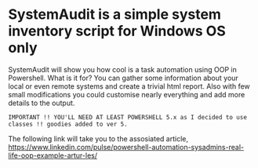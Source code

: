 # SystemAudit is a simple system inventory script for Windows OS only

 SystemAudit will show you how cool is a task automation using OOP in Powershell.
 What is it for?
 You can gather some information about your local or even remote systems and create a trivial html report.
 Also with few small modifications you could customise nearly everything and add more details to the output.

    IMPORTANT !! YOU'LL NEED AT LEAST POWERSHELL 5.x as I decided to use classes !! goodies added to ver 5.
    
The following link will take you to the assosiated article,
https://www.linkedin.com/pulse/powershell-automation-sysadmins-real-life-oop-example-artur-les/
